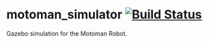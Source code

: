 # motoman_simulator [![Build Status](https://travis-ci.org/ntl-ros-pkg/motoman_simulatior.svg?branch=master)](https://travis-ci.org/ntl-ros-pkg/motoman_simulatior)

Gazebo simulation for the Motoman Robot.
